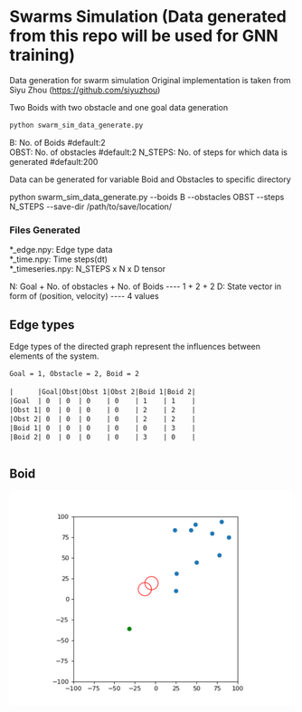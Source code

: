 # Swarms Simulation (Data generated from this repo will be used for GNN training)

Data generation for swarm simulation
Original implementation is taken from Siyu Zhou (https://github.com/siyuzhou)

Two Boids with two obstacle and one goal data generation
```bash
python swarm_sim_data_generate.py 
```

B: No. of Boids                                    #default:2  
OBST: No. of obstacles                             #default:2
N_STEPS: No. of steps for which data is generated  #default:200 


Data can be generated for variable Boid and Obstacles to specific directory

python swarm_sim_data_generate.py --boids B --obstacles OBST --steps N_STEPS --save-dir /path/to/save/location/

### Files Generated
*_edge.npy: Edge type data   
*_time.npy: Time steps(dt)  
*_timeseries.npy: N_STEPS x N x D tensor  

N: Goal + No. of obstacles + No. of Boids          ---- 1 + 2 + 2
D: State vector in form of (position, velocity)    ---- 4 values

## Edge types
Edge types of the directed graph represent the influences between
elements of the system.
```
Goal = 1, Obstacle = 2, Boid = 2

|      |Goal|Obst|Obst 1|Obst 2|Boid 1|Boid 2|  
|Goal  | 0  | 0  | 0    | 0    | 1    | 1    |  
|Obst 1| 0  | 0  | 0    | 0    | 2    | 2    |
|Obst 2| 0  | 0  | 0    | 0    | 2    | 2    |
|Boid 1| 0  | 0  | 0    | 0    | 0    | 3    |  
|Boid 2| 0  | 0  | 0    | 0    | 3    | 0    |  


```

## Boid

![2D Flocking w/ Goal and Obstacle](boid_obstacle2.gif)

